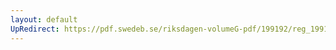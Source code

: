 ```yaml
---
layout: default
UpRedirect: https://pdf.swedeb.se/riksdagen-volumeG-pdf/199192/reg_199192/reg_199192_0024.pdf
---
```

